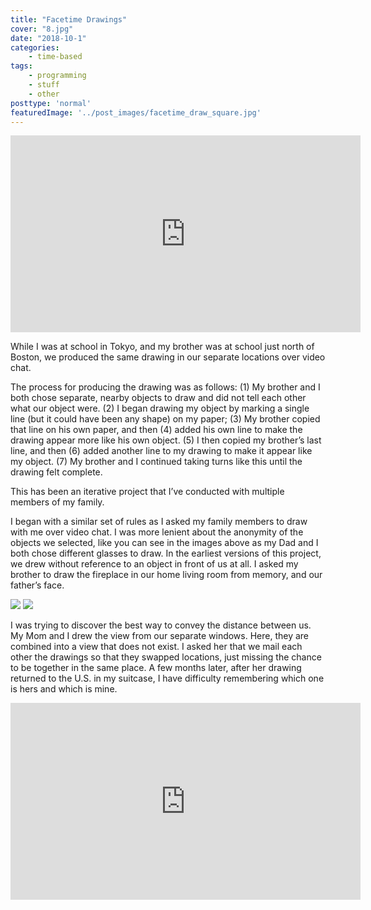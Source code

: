 ```yaml
---
title: "Facetime Drawings"
cover: "8.jpg"
date: "2018-10-1"
categories:
    - time-based
tags:
    - programming
    - stuff
    - other
posttype: 'normal'
featuredImage: '../post_images/facetime_draw_square.jpg'
---
```


<iframe width="560" height="315" src="https://youtu.be/9WR2Qbst-Ck" frameborder="0" allowfullscreen></iframe>

While I was at school in Tokyo, and my brother was at school just north of Boston, we produced the same drawing in our separate locations over video chat.

The process for producing the drawing was as follows: (1) My brother and I both chose separate, nearby objects to draw and did not tell each other what our object were. (2) I began drawing my object by marking a single line (but it could have been any shape) on my paper; (3) My brother copied that line on his own paper, and then (4) added his own line to make the drawing appear more like his own object. (5) I then copied my brother’s last line, and then (6) added another line to my drawing to make it appear like my object. (7) My brother and I continued taking turns like this until the drawing felt complete.

This has been an iterative project that I’ve conducted with multiple members of my family.

I began with a similar set of rules as I asked my family members to draw with me over video chat. I was more lenient about the anonymity of the objects we selected, like you can see in the images above as my Dad and I both chose different glasses to draw. In the earliest versions of this project, we drew without reference to an object in front of us at all. I asked my brother to draw the fireplace in our home living room from memory, and our father’s face.

<img src="../post_images/facetime_mom_hers.jpg">
<img src="../post_images/facetime_mom_mine.jpg">

I was trying to discover the best way to convey the distance between us. My Mom and I drew the view from our separate windows. Here, they are combined into a view that does not exist. I asked her that we mail each other the drawings so that they swapped locations, just missing the chance to be together in the same place. A few months later, after her drawing returned to the U.S. in my suitcase, I have difficulty remembering which one is hers and which is mine.

<iframe width="560" height="315" src="https://youtu.be/o8xCXui2uvo" frameborder="0" allowfullscreen></iframe>